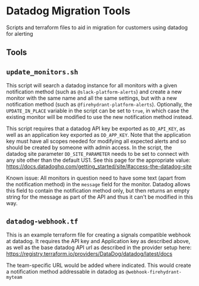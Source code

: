 # Datadog Migration Tools

Scripts and terraform files to aid in migration for customers using datadog for alerting

## Tools

## `update_monitors.sh`

This script will search a datadog instance for all monitors with a given notification method (such as `@slack-platform-alerts`) and create a new monitor with the same name and all the same settings, but with a new notification method (such as `@firehydrant-platform-alerts`).  Optionally, the `UPDATE_IN_PLACE` variable in the script can be set to `true`, in which case the existing monitor will be modified to use the new notification method instead.

This script requires that a datadog API key be exported as `DD_API_KEY`, as well as an application key exported as `DD_APP_KEY`.  Note that the application key must have all scopes needed for modifying all expected alerts and so should be created by someone with admin access.  In the script, the datadog site parameter `DD_SITE_PARAMETER` needs to be set to connect with any site other than the default US1.  See this page for the appropriate value: https://docs.datadoghq.com/getting_started/site/#access-the-datadog-site

Known issue: All monitors in question need to have some text (apart from the notification method) in the `message` field for the monitor.  Datadog allows this field to contain the notification method only, but then returns an empty string for the message as part of the API and thus it can't be modified in this way.

## `datadog-webhook.tf`

This is an example terraform file for creating a signals compatible webhook at datadog.  It requires the API key and Application key as described above, as well as the base datadog API url as described in the provider setup here: https://registry.terraform.io/providers/DataDog/datadog/latest/docs

The team-specific URL would be added where indicated.  This would create a notification method addressable in datadog as `@webhook-firehydrant-myteam`
